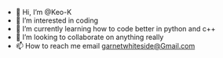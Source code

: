 - 👋 Hi, I’m @Keo-K
- 👀 I’m interested in coding
- 🌱 I’m currently learning how to code better in python and c++
- 💞️ I’m looking to collaborate on anything really
- 📫 How to reach me email garnetwhiteside@Gmail.com

<!---
Keo-K/Keo-K is a ✨ special ✨ repository because its `README.md` (this file) appears on your GitHub profile.
You can click the Preview link to take a look at your changes.
--->
